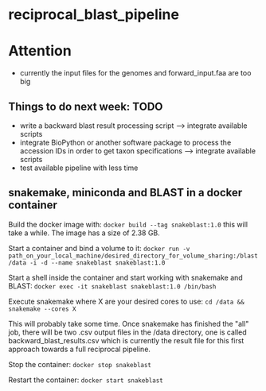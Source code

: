 # reciprocal_blast_pipeline

# Attention
- currently the input files for the genomes and forward_input.faa are too big 

## Things to do next week: TODO
- write a backward blast result processing script --> integrate available scripts
- integrate BioPython or another software package to process the accession IDs in order to get taxon specifications --> integrate available scripts
- test available pipeline with less time

## snakemake, miniconda and BLAST in a docker container
Build the docker image with:
`docker build --tag snakeblast:1.0` this will take a while. The image has a size of 2.38 GB. 

Start a container and bind a volume to it:
`docker run -v path_on_your_local_machine/desired_directory_for_volume_sharing:/blast/data -i -d --name snakeblast snakeblast:1.0`

Start a shell inside the container and start working with snakemake and BLAST:
`docker exec -it snakeblast snakeblast:1.0 /bin/bash`

Execute snakemake where X are your desired cores to use:
`cd /data && snakemake --cores X `

This will probably take some time. Once snakemake has finished the "all" job, there will be two .csv output files in the /data directory, one is called backward_blast_results.csv which is currently the result file for this first approach towards a full reciprocal pipeline. 

Stop the container:
`docker stop snakeblast`

Restart the container:
`docker start snakeblast`